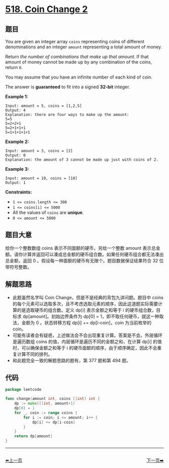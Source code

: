 # [518. Coin Change 2](https://leetcode.com/problems/coin-change-2/)


## 题目

You are given an integer array `coins` representing coins of different denominations and an integer `amount` representing a total amount of money.

Return *the number of combinations that make up that amount*. If that amount of money cannot be made up by any combination of the coins, return `0`.

You may assume that you have an infinite number of each kind of coin.

The answer is **guaranteed** to fit into a signed **32-bit** integer.

**Example 1:**

```
Input: amount = 5, coins = [1,2,5]
Output: 4
Explanation: there are four ways to make up the amount:
5=5
5=2+2+1
5=2+1+1+1
5=1+1+1+1+1
```

**Example 2:**

```
Input: amount = 3, coins = [2]
Output: 0
Explanation: the amount of 3 cannot be made up just with coins of 2.
```

**Example 3:**

```
Input: amount = 10, coins = [10]
Output: 1
```

**Constraints:**

- `1 <= coins.length <= 300`
- `1 <= coins[i] <= 5000`
- All the values of `coins` are **unique**.
- `0 <= amount <= 5000`

## 题目大意

给你一个整数数组 coins 表示不同面额的硬币，另给一个整数 amount 表示总金额。请你计算并返回可以凑成总金额的硬币组合数。如果任何硬币组合都无法凑出总金额，返回 0 。假设每一种面额的硬币有无限个。题目数据保证结果符合 32 位带符号整数。

## 解题思路

- 此题虽然名字叫 Coin Change，但是不是经典的背包九讲问题。题目中 coins 的每个元素可以选取多次，且不考虑选取元素的顺序，因此这道题实际需要计算的是选取硬币的组合数。定义 dp[i] 表示金额之和等于 i 的硬币组合数，目标求 dp[amount]。初始边界条件为 dp[0] = 1，即不取任何硬币，就这一种取法，金额为 0 。状态转移方程 dp[i] += dp[i-coin]，coin 为当前枚举的 coin。
- 可能有读者会有疑惑，上述做法会不会出现重复计算。答案是不会。外层循环是遍历数组 coins 的值，内层循环是遍历不同的金额之和，在计算 dp[i] 的值时，可以确保金额之和等于 i 的硬币面额的顺序，由于顺序确定，因此不会重复计算不同的排列。
- 和此题完全一致的解题思路的题有，第 377 题和第 494 题。

## 代码

```go
package leetcode

func change(amount int, coins []int) int {
	dp := make([]int, amount+1)
	dp[0] = 1
	for _, coin := range coins {
		for i := coin; i <= amount; i++ {
			dp[i] += dp[i-coin]
		}
	}
	return dp[amount]
}
```


----------------------------------------------
<div style="display: flex;justify-content: space-between;align-items: center;">
<p><a href="https://books.halfrost.com/leetcode/ChapterFour/0500~0599/0515.Find-Largest-Value-in-Each-Tree-Row/">⬅️上一页</a></p>
<p><a href="https://books.halfrost.com/leetcode/ChapterFour/0500~0599/0523.Continuous-Subarray-Sum/">下一页➡️</a></p>
</div>
